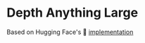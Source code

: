 # Depth Anything Large

Based on Hugging Face's 🤗 [implementation](https://huggingface.co/LiheYoung/depth-anything-small-hf)

